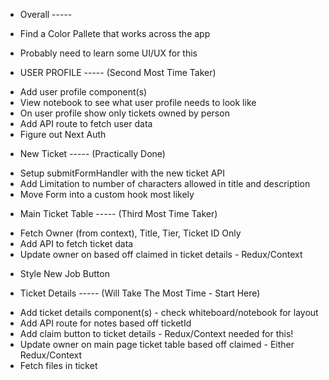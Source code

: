 - Overall -----
- Find a Color Pallete that works across the app
- Probably need to learn some UI/UX for this

- USER PROFILE ----- (Second Most Time Taker)

* Add user profile component(s)
* View notebook to see what user profile needs to look like
* On user profile show only tickets owned by person
* Add API route to fetch user data
* Figure out Next Auth

- New Ticket ----- (Practically Done)

* Setup submitFormHandler with the new ticket API
* Add Limitation to number of characters allowed in title and description
* Move Form into a custom hook most likely
  <!-- * Add new ticket component(s) -->
  <!-- * Add API route for adding new ticket -->
  <!-- - View notebook on how new ticket form should look -->
  <!-- - Add Tier Dropdown - Tier C, Tier B, Tier A -->
  <!-- - Figure out of how attach files -->

- Main Ticket Table ----- (Third Most Time Taker)

* Fetch Owner (from context), Title, Tier, Ticket ID Only
* Add API to fetch ticket data
* Update owner on based off claimed in ticket details - Redux/Context
<!-- * Add New Job/ Ticket Button above table on main page -->
* Style New Job Button

- Ticket Details ----- (Will Take The Most Time - Start Here)

* Add ticket details component(s) - check whiteboard/notebook for layout
* Add API route for notes based off ticketId
* Add claim button to ticket details - Redux/Context needed for this!
* Update owner on main page ticket table based off claimed - Either Redux/Context
* Fetch files in ticket
